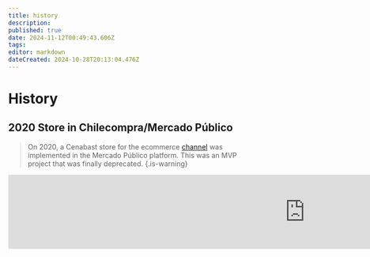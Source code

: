 ```yaml
---
title: history
description: 
published: true
date: 2024-11-12T00:49:43.606Z
tags: 
editor: markdown
dateCreated: 2024-10-28T20:13:04.476Z
---
```


# History

## 2020 Store in Chilecompra/Mercado Público

> On 2020, a Cenabast store for the ecommerce [channel](../2_Store%20Project/functionalities/channels.md) was implemented in the Mercado Público platform. This was an MVP project that was finally deprecated.
{.is-warning}



<iframe width="1200" src="https://www.youtube.com/embed/pkmF59byLSg?si=KqlhPF68a9gJOHXe" title="YouTube video player" frameborder="0" allow="accelerometer; autoplay; clipboard-write; encrypted-media; gyroscope; picture-in-picture; web-share" allowfullscreen></iframe>